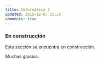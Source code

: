 ```yaml
---
title: Informática 2
updated: 2015-12-05 15:56
comments: true
---
```


### En construcción

Esta sección se encuentra en construcción. 

Muchas gracias. 
